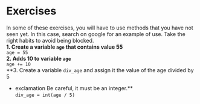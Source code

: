 # Exercises
In some of these exercises, you will have to use methods that you have not seen yet. In this case, search on google for an example of use. Take the right habits to avoid being blocked.</br>
**1. Create a variable `age` that contains value 55**</br>
```age = 55```</br>
**2. Adds 10 to variable `age`**</br>
```age += 10```</br>
**3. Create a variable `div_age` and assign it the value of the age divided by 5
- exclamation Be careful, it must be an integer.**</br>
```div_age = int(age / 5)```
